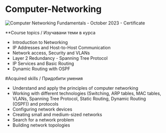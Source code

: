 # Computer-Networking

![Computer Networking Fundamentals - October 2023 - Certificate](https://github.com/PetarValev/Computer-Networking/assets/107813549/73aad138-7349-4465-95a7-ed5c1e6c99f1)

**Course topics / Изучавани теми в курса
- Introduction to Networking
- IP Addresses and Host-to-Host Communication
- Network access, Security and VLANs
- Layer 2 Redundancy - Spanning Tree Protocol
- IP Services and Basic Routing
- Dynamic Routing with OSPF

#Acquired skills / Придобити умения
- Understand and apply the principles of computer networking
- Working with different technologies (Switching, ARP tables, MAC tables, VLANs, Spanning Tree Protocol, Static Routing, Dynamic Routing (OSPF)) and protocols
- Configuring network devices
- Creating small and medium-sized networks
- Search for a network problem
- Building network topologies

